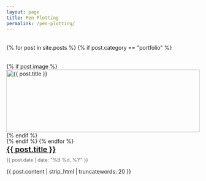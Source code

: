 ```yaml
---
layout: page
title: Pen Plotting
permalink: /pen-plotting/
---
```


<style>
.portfolio-grid {
  display: grid;
  grid-template-columns: repeat(auto-fill, minmax(300px, 1fr));
  gap: 2rem;
  margin-top: 2rem;
}
.portfolio-item img {
  width: 100%;
  height: auto;
  display: block;
}
.portfolio-item h2 {
  margin: 1rem 0 0.5rem;
  font-size: 1.2rem;
}
.portfolio-item time {
  color: #666;
  font-size: 0.9em;
}
</style>

<div class="portfolio-grid">
{% for post in site.posts %}
  {% if post.category == "portfolio" %}
    <article class="portfolio-item">
      {% if post.image %}
        <a href="{{ post.url | relative_url }}">
          <img src="{{ post.image | relative_url }}" alt="{{ post.title }}">
        </a>
      {% endif %}
      <h2><a href="{{ post.url | relative_url }}">{{ post.title }}</a></h2>
      <time>{{ post.date | date: "%B %d, %Y" }}</time>
      <p>{{ post.content | strip_html | truncatewords: 20 }}</p>
    </article>
  {% endif %}
{% endfor %}
</div>